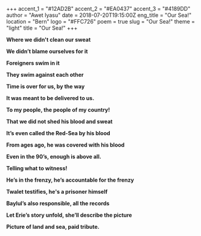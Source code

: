 +++
accent_1 = "#12AD2B"
accent_2 = "#EA0437"
accent_3 = "#4189DD"
author = "Awet Iyasu"
date = 2018-07-20T19:15:00Z
eng_title = "Our Sea!"
location = "Bern"
logo = "#FFC726"
poem = true
slug = "Our Sea!"
theme = "light"
title = "Our Sea!"
+++

**Where we didn't clean our sweat**

**We didn’t blame ourselves for it**

**Foreigners swim in it**

**They swim against each other**

**Time is over for us, by the way**

**It was meant to be delivered to us.**

**To my people, the people of my country!**

**That we did not shed his blood and sweat**

**It’s even called the Red-Sea by his blood**

**From ages ago, he was covered with his blood**

**Even in the 90’s, enough is above all.**

**Telling what to witness!**

**He’s in the frenzy, he’s accountable for the frenzy**

**Twalet testifies, he's a prisoner himself**

**Baylul’s also responsible, all the records**

**Let Erie’s story unfold, she’ll describe the picture**

**Picture of land and sea, paid tribute.**
